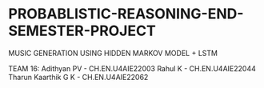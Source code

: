 # PROBABLISTIC-REASONING-END-SEMESTER-PROJECT
MUSIC GENERATION USING HIDDEN MARKOV MODEL + LSTM

TEAM 16:
Adithyan PV - CH.EN.U4AIE22003 
Rahul K - CH.EN.U4AIE22044	
Tharun Kaarthik G K - CH.EN.U4AIE22062


